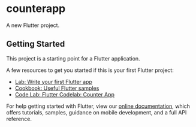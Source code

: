 # counterapp

A new Flutter project.

## Getting Started

This project is a starting point for a Flutter application.

A few resources to get you started if this is your first Flutter project:

- [Lab: Write your first Flutter app](https://flutter.dev/docs/get-started/codelab)
- [Cookbook: Useful Flutter samples](https://flutter.dev/docs/cookbook)
- [Code Lab: Flutter Codelab: Counter App](https://hackmd.io/@ChiragJadav/HyydmI3Nr)



For help getting started with Flutter, view our 
[online documentation](https://flutter.dev/docs), which offers tutorials, 
samples, guidance on mobile development, and a full API reference.
